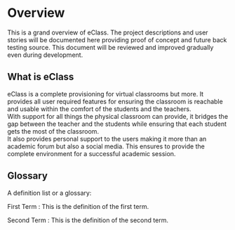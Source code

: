 # Overview

This is a grand overview of eClass. The project descriptions and user stories
will be documented here providing proof of concept and future back testing source.
This document will be reviewed and improved gradually even during development.

## What is eClass

eClass is a complete provisioning for virtual classrooms but more. It provides
all user required features for ensuring the classroom is reachable and usable
within the comfort of the students and the teachers.   
With support for all things the physical classroom can provide, it bridges the
gap between the teacher and the students while ensuring that each student gets the most
of the classroom.   
It also provides personal support to the users making it more than an academic forum but
also a social media. This ensures to provide the complete environment for a successful 
academic session.    



## Glossary

A definition list or a glossary:

First Term
: This is the definition of the first term.

Second Term
: This is the definition of the second term.
